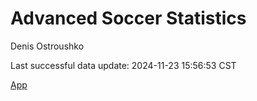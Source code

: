 # Advanced Soccer Statistics
Denis Ostroushko

<!-- gfm -->

Last successful data update: 2024-11-23 15:56:53 CST

[App](https://kexite.shinyapps.io/01_Deployment/)
